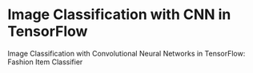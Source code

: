 # Image Classification with CNN in TensorFlow
 Image Classification with Convolutional Neural Networks in TensorFlow: Fashion Item Classifier
